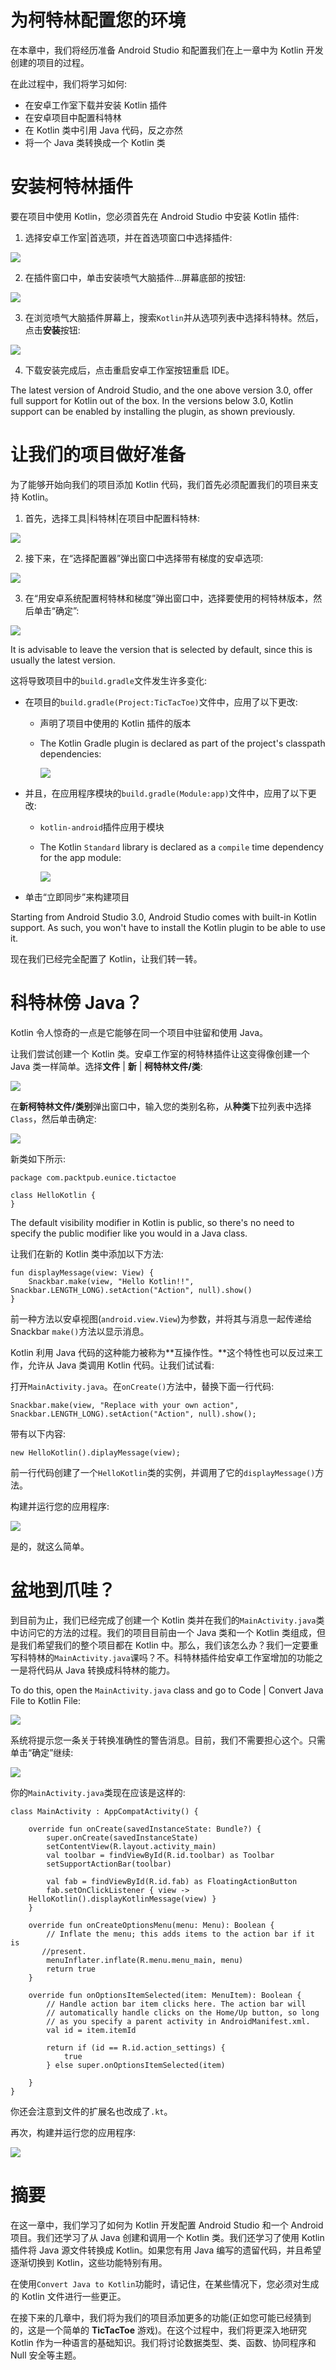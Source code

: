 # 为柯特林配置您的环境

在本章中，我们将经历准备 Android Studio 和配置我们在上一章中为 Kotlin 开发创建的项目的过程。

在此过程中，我们将学习如何:

*   在安卓工作室下载并安装 Kotlin 插件
*   在安卓项目中配置科特林
*   在 Kotlin 类中引用 Java 代码，反之亦然
*   将一个 Java 类转换成一个 Kotlin 类

# 安装柯特林插件

要在项目中使用 Kotlin，您必须首先在 Android Studio 中安装 Kotlin 插件:

1.  选择安卓工作室|首选项，并在首选项窗口中选择插件:

![](assets/6eeca930-ba23-4cba-9262-9e4593ecaf45.png)

2.  在插件窗口中，单击安装喷气大脑插件...屏幕底部的按钮:

![](assets/fbe19542-89f2-4282-a428-71b6b3ba60ac.png)

3.  在浏览喷气大脑插件屏幕上，搜索`Kotlin`并从选项列表中选择科特林。然后，点击**安装**按钮:

![](assets/fcff73cc-716a-4821-acc3-22f88a3cfe8d.png)

4.  下载安装完成后，点击重启安卓工作室按钮重启 IDE。

The latest version of Android Studio, and the one above version 3.0, offer full support for Kotlin out of the box. In the versions below 3.0, Kotlin support can be enabled by installing the plugin, as shown previously.

# 让我们的项目做好准备

为了能够开始向我们的项目添加 Kotlin 代码，我们首先必须配置我们的项目来支持 Kotlin。

1.  首先，选择工具|科特林|在项目中配置科特林:

![](assets/7b44bfcd-6216-469f-b715-425541d334a2.png)

2.  接下来，在“选择配置器”弹出窗口中选择带有梯度的安卓选项:

![](assets/84bd81bf-8e66-44a3-8405-37b1770dff0f.png)

3.  在“用安卓系统配置柯特林和梯度”弹出窗口中，选择要使用的柯特林版本，然后单击“确定”:

![](assets/e4f8234b-101b-466a-b2c2-6964455982c4.png)

It is advisable to leave the version that is selected by default, since this is usually the latest version.

这将导致项目中的`build.gradle`文件发生许多变化:

*   在项目的`build.gradle(Project:TicTacToe)`文件中，应用了以下更改:
    *   声明了项目中使用的 Kotlin 插件的版本
    *   The Kotlin Gradle plugin is declared as part of the project's classpath dependencies:

        ![](assets/74bb5c89-3e61-479d-bba4-f95c7d7eafa5.png)

*   并且，在应用程序模块的`build.gradle(Module:app)`文件中，应用了以下更改:
    *   `kotlin-android`插件应用于模块
    *   The Kotlin `Standard` library is declared as a `compile` time dependency for the app module:

        ![](assets/43fba6df-86e6-4d68-bc59-435746142b29.png)

*   单击“立即同步”来构建项目

Starting from Android Studio 3.0, Android Studio comes with built-in Kotlin support. As such, you won't have to install the Kotlin plugin to be able to use it.

现在我们已经完全配置了 Kotlin，让我们转一转。

# 科特林傍 Java？

Kotlin 令人惊奇的一点是它能够在同一个项目中驻留和使用 Java。

让我们尝试创建一个 Kotlin 类。安卓工作室的柯特林插件让这变得像创建一个 Java 类一样简单。选择**文件** | **新** | **柯特林文件/类**:

![](assets/cb81df55-069c-4ff5-bbd4-86c507398631.png)

在**新柯特林文件/类别**弹出窗口中，输入您的类别名称，从**种类**下拉列表中选择`Class`，然后单击确定:

![](assets/0587550e-c61c-42d0-a07a-a892ade2b6ef.png)

新类如下所示:

```
package com.packtpub.eunice.tictactoe

class HelloKotlin {
}
```

The default visibility modifier in Kotlin is public, so there's no need to specify the public modifier like you would in a Java class.

让我们在新的 Kotlin 类中添加以下方法:

```
fun displayMessage(view: View) {
    Snackbar.make(view, "Hello Kotlin!!", Snackbar.LENGTH_LONG).setAction("Action", null).show()
}
```

前一种方法以安卓视图(`android.view.View`)为参数，并将其与消息一起传递给 Snackbar `make()`方法以显示消息。

Kotlin 利用 Java 代码的这种能力被称为**互操作性。**这个特性也可以反过来工作，允许从 Java 类调用 Kotlin 代码。让我们试试看:

打开`MainActivity.java`。在`onCreate()`方法中，替换下面一行代码:

```
Snackbar.make(view, "Replace with your own action", Snackbar.LENGTH_LONG).setAction("Action", null).show();
```

带有以下内容:

```
new HelloKotlin().diplayMessage(view);
```

前一行代码创建了一个`HelloKotlin`类的实例，并调用了它的`displayMessage()`方法。

构建并运行您的应用程序:

![](assets/267e173e-9907-49f9-b95b-556a5f8d1910.png)

是的，就这么简单。

# 盆地到爪哇？

到目前为止，我们已经完成了创建一个 Kotlin 类并在我们的`MainActivity.java`类中访问它的方法的过程。我们的项目目前由一个 Java 类和一个 Kotlin 类组成，但是我们希望我们的整个项目都在 Kotlin 中。那么，我们该怎么办？我们一定要重写科特林的`MainActivity.java`课吗？不。科特林插件给安卓工作室增加的功能之一是将代码从 Java 转换成科特林的能力。

To do this, open the `MainActivity.java` class and go to Code | Convert Java File to Kotlin File:

![](assets/6c02e694-1bd4-424b-9880-e4dea0958994.png)

系统将提示您一条关于转换准确性的警告消息。目前，我们不需要担心这个。只需单击“确定”继续:

![](assets/892ad161-1aad-4260-84fd-a0261b1784f4.png)

你的`MainActivity.java`类现在应该是这样的:

```
class MainActivity : AppCompatActivity() {

    override fun onCreate(savedInstanceState: Bundle?) {
        super.onCreate(savedInstanceState)
        setContentView(R.layout.activity_main)
        val toolbar = findViewById(R.id.toolbar) as Toolbar
        setSupportActionBar(toolbar)

        val fab = findViewById(R.id.fab) as FloatingActionButton
        fab.setOnClickListener { view ->   
    HelloKotlin().displayKotlinMessage(view) }
    }

    override fun onCreateOptionsMenu(menu: Menu): Boolean {
        // Inflate the menu; this adds items to the action bar if it is   
       //present.
        menuInflater.inflate(R.menu.menu_main, menu)
        return true
    }

    override fun onOptionsItemSelected(item: MenuItem): Boolean {
        // Handle action bar item clicks here. The action bar will
        // automatically handle clicks on the Home/Up button, so long
        // as you specify a parent activity in AndroidManifest.xml.
        val id = item.itemId

        return if (id == R.id.action_settings) {
            true
        } else super.onOptionsItemSelected(item)

    }
}
```

你还会注意到文件的扩展名也改成了`.kt`。

再次，构建并运行您的应用程序:

![](assets/673bf8ad-1f55-43ea-bcd7-846405f8d22d.png)

# 摘要

在这一章中，我们学习了如何为 Kotlin 开发配置 Android Studio 和一个 Android 项目。我们还学习了从 Java 创建和调用一个 Kotlin 类。我们还学习了使用 Kotlin 插件将 Java 源文件转换成 Kotlin。如果您有用 Java 编写的遗留代码，并且希望逐渐切换到 Kotlin，这些功能特别有用。

在使用`Convert Java to Kotlin`功能时，请记住，在某些情况下，您必须对生成的 Kotlin 文件进行一些更正。

在接下来的几章中，我们将为我们的项目添加更多的功能(正如您可能已经猜到的，这是一个简单的 **TicTacToe** 游戏)。在这个过程中，我们将更深入地研究 Kotlin 作为一种语言的基础知识。我们将讨论数据类型、类、函数、协同程序和 Null 安全等主题。
